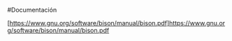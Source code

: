 #Documentación

[https://www.gnu.org/software/bison/manual/bison.pdf]https://www.gnu.org/software/bison/manual/bison.pdf
